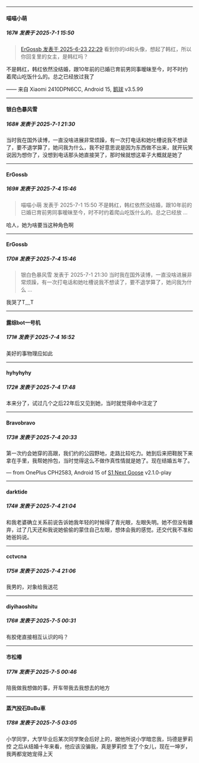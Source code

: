 ﻿
*****

####  喵喵小萌  
##### 167#       发表于 2025-7-1 15:50

<blockquote><a href="httphttps://stage1st.com/2b/forum.php?mod=redirect&amp;goto=findpost&amp;pid=67988071&amp;ptid=2254333" target="_blank">ErGossb 发表于 2025-6-23 22:29</a>
看到你的id和头像，想起了韩红，所以你回复里的女主，是韩红吗？</blockquote>
不是韩红，韩红依然没结婚，跟10年前的已婚已育前男同事暧昧至今，时不时约着爬山吃饭什么的。总之已经放过我了

—— 来自 Xiaomi 2410DPN6CC, Android 15, [鹅球](https://www.pgyer.com/GcUxKd4w) v3.5.99


*****

####  银白色暴风雪  
##### 168#       发表于 2025-7-1 21:30

当时我在国外读博，一直没啥进展非常烦躁，有一次打电话和她吐槽说我不想读了，要不退学算了，她问我为什么，我不好意思说是因为东西做不出来，就开玩笑说因为想你了，没想到电话那头她直接哭了，那时候就想这辈子大概就是她了


*****

####  ErGossb  
##### 169#       发表于 2025-7-4 15:46

<blockquote>喵喵小萌 发表于 2025-7-1 15:50
不是韩红，韩红依然没结婚，跟10年前的已婚已育前男同事暧昧至今，时不时约着爬山吃饭什么的。总之已经放 ...</blockquote>
哈人，她为啥要当这种角色啊

*****

####  ErGossb  
##### 170#       发表于 2025-7-4 15:46

<blockquote>银白色暴风雪 发表于 2025-7-1 21:30
当时我在国外读博，一直没啥进展非常烦躁，有一次打电话和她吐槽说我不想读了，要不退学算了，她问我为什么 ...</blockquote>
我哭了T﹏T


*****

####  露综bot一号机  
##### 171#       发表于 2025-7-4 16:52

美好的事物理应如此


*****

####  hyhyhyhy  
##### 172#       发表于 2025-7-4 17:48

本来分了，试过几个之后22年后又见到她，当时就觉得命中注定了


*****

####  Bravobravo  
##### 173#       发表于 2025-7-4 20:33

第一次约会她穿的高跟，我们约的公园野地，走路比较吃力。她到后来把鞋脱下来拿在手里，我帮她拎包，当时觉得这么不做作真性情就是她了。现在结婚五年了。

— from OnePlus CPH2583, Android 15 of [S1 Next Goose](https://pan.baidu.com/s/1mi43uRm) v2.1.0-play


*****

####  darktide  
##### 174#       发表于 2025-7-4 21:04

和我老婆确立关系前说告诉她我年轻的时候得了青光眼，左眼失明。她不但没有嫌弃，过了几天还和我说她偷偷的蒙住自己左眼，想体会我的感觉。还交代我不准和她爸妈说。


*****

####  cctvcna  
##### 175#       发表于 2025-7-4 21:06

我男的，对象给我送花


*****

####  diyihaoshitu  
##### 176#       发表于 2025-7-5 00:31

有胶佬直接相互认识的吗？


*****

####  市松椿  
##### 177#       发表于 2025-7-5 00:46

陪我做我想做的事，开车带我去我想去的地方


*****

####  蒸汽投石BuBu車  
##### 178#       发表于 2025-7-5 03:05

小学同学，大学毕业后某次同学聚会后好上的，据他所说小学暗恋我，玛德是萝莉控
之后从结婚十年来看，他应该没骗我，真是萝莉控
生了个女儿，现在一坤岁，我两都宠她宠得上天

